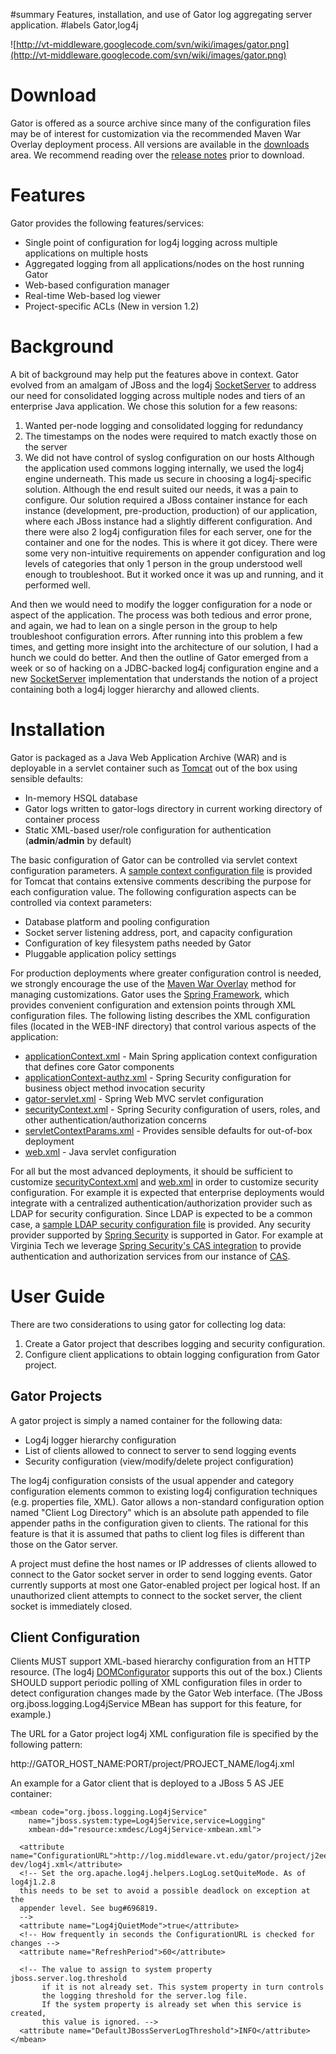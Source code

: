 ﻿#summary Features, installation, and use of Gator log aggregating server application.
#labels Gator,log4j

![http://vt-middleware.googlecode.com/svn/wiki/images/gator.png](http://vt-middleware.googlecode.com/svn/wiki/images/gator.png)

# Download #
Gator is offered as a source archive since many of the configuration files may be of interest for customization via the recommended Maven War Overlay deployment process.  All versions are available in the [downloads](http://code.google.com/p/vt-middleware/downloads/list) area.  We recommend reading over the [release notes](gatorReleaseNotes.md) prior to download.

# Features #
Gator provides the following features/services:
  * Single point of configuration for log4j logging across multiple applications on multiple hosts
  * Aggregated logging from all applications/nodes on the host running Gator
  * Web-based configuration manager
  * Real-time Web-based log viewer
  * Project-specific ACLs (New in version 1.2)

# Background #
A bit of background may help put the features above in context.  Gator evolved from an amalgam of JBoss and the log4j [SocketServer](http://logging.apache.org/log4j/1.2/apidocs/org/apache/log4j/net/SocketServer.html) to address our need for consolidated logging across multiple nodes and tiers of an enterprise Java application.  We chose this solution for a few reasons:
  1. Wanted per-node logging and consolidated logging for redundancy
  1. The timestamps on the nodes were required to match exactly those on the server
  1. We did not have control of syslog configuration on our hosts
Although the application used commons logging internally, we used the log4j engine underneath.  This made us secure in choosing a log4j-specific solution.  Although the end result suited our needs, it was a pain to configure.  Our solution required a JBoss container instance for each instance (development, pre-production, production) of our application, where each JBoss instance had a slightly different configuration.  And there were also 2 log4j configuration files for each server, one for the container and one for the nodes.  This is where it got dicey.  There were some very non-intuitive requirements on appender configuration and log levels of categories that only 1 person in the group understood well enough to troubleshoot.  But it worked once it was up and running, and it performed well.

And then we would need to modify the logger configuration for a node or aspect of the application.  The process was both tedious and error prone, and again, we had to lean on a single person in the group to help troubleshoot configuration errors.  After running into this problem a few times, and getting more insight into the architecture of our solution, I had a hunch we could do better.  And then the outline of Gator emerged from a week or so of hacking on a JDBC-backed log4j configuration engine and a new [SocketServer](http://code.google.com/p/vt-middleware/source/browse/gator/tags/gator-1.2/gator-core/src/main/java/edu/vt/middleware/gator/log4j/SocketServer.java) implementation that understands the notion of a project containing both a log4j logger hierarchy and allowed clients.

# Installation #
Gator is packaged as a Java Web Application Archive (WAR) and is deployable in a servlet container such as [Tomcat](http://tomcat.apache.org/) out of the box using sensible defaults:
  * In-memory HSQL database
  * Gator logs written to gator-logs directory in current working directory of container process
  * Static XML-based user/role configuration for authentication (**admin**/**admin** by default)

The basic configuration of Gator can be controlled via servlet context configuration parameters.  A [sample context configuration file](http://code.google.com/p/vt-middleware/source/browse/gator/tags/gator-1.2/gator.xml.sample) is provided for Tomcat that contains extensive comments describing the purpose for each configuration value.  The following configuration aspects can be controlled via context parameters:
  * Database platform and pooling configuration
  * Socket server listening address, port, and capacity configuration
  * Configuration of key filesystem paths needed by Gator
  * Pluggable application policy settings

For production deployments where greater configuration control is needed, we strongly encourage the use of the [Maven War Overlay](http://maven.apache.org/plugins/maven-war-plugin/examples/war-overlay.html) method for managing customizations.  Gator uses the [Spring Framework](http://static.springsource.org/spring/docs/3.0.x/spring-framework-reference/html/), which provides convenient configuration and extension points through XML configuration files.  The following listing describes the XML configuration files (located in the WEB-INF directory) that control various aspects of the application:

  * [applicationContext.xml](http://code.google.com/p/vt-middleware/source/browse/gator/tags/gator-1.2/gator-webapp/src/main/webapp/WEB-INF/applicationContext.xml) - Main Spring application context configuration that defines core Gator components
  * [applicationContext-authz.xml](http://code.google.com/p/vt-middleware/source/browse/gator/tags/gator-1.2/gator-webapp/src/main/webapp/WEB-INF/applicationContext-authz.xml) - Spring Security configuration for business object method invocation security
  * [gator-servlet.xml](http://code.google.com/p/vt-middleware/source/browse/gator/tags/gator-1.2/gator-webapp/src/main/webapp/WEB-INF/gator-servlet.xml) - Spring Web MVC servlet configuration
  * [securityContext.xml](http://code.google.com/p/vt-middleware/source/browse/gator/tags/gator-1.2/gator-webapp/src/main/webapp/WEB-INF/securityContext.xml) - Spring Security configuration of users, roles, and other authentication/authorization concerns
  * [servletContextParams.xml](http://code.google.com/p/vt-middleware/source/browse/gator/tags/gator-1.2/gator-webapp/src/main/webapp/WEB-INF/servletContextParams.xml) - Provides sensible defaults for out-of-box deployment
  * [web.xml](http://code.google.com/p/vt-middleware/source/browse/gator/tags/gator-1.2/gator-webapp/src/main/webapp/WEB-INF/web.xml) - Java servlet configuration

For all but the most advanced deployments, it should be sufficient to customize [securityContext.xml](http://code.google.com/p/vt-middleware/source/browse/gator/tags/gator-1.2/gator-webapp/src/main/webapp/WEB-INF/securityContext.xml) and [web.xml](http://code.google.com/p/vt-middleware/source/browse/gator/tags/gator-1.2/gator-webapp/src/main/webapp/WEB-INF/web.xml) in order to customize security configuration.  For example it is expected that enterprise deployments would integrate with a centralized authentication/authorization provider such as LDAP for security configuration.  Since LDAP is expected to be a common case, a [sample LDAP security configuration file](http://code.google.com/p/vt-middleware/source/browse/gator/tags/gator-1.2/securityContext-ldap.xml.sample) is provided.  Any security provider supported by [Spring Security](http://static.springsource.org/spring-security/site/docs/3.0.x/reference/springsecurity.html) is supported in Gator.  For example at Virginia Tech we leverage [Spring Security's CAS integration](http://static.springsource.org/spring-security/site/docs/3.0.x/reference/cas.html) to provide authentication and authorization services from our instance of [CAS](http://www.jasig.org/cas/).

# User Guide #
There are two considerations to using gator for collecting log data:
  1. Create a Gator project that describes logging and security configuration.
  1. Configure client applications to obtain logging configuration from Gator project.

## Gator Projects ##
A gator project is simply a named container for the following data:
  * Log4j logger hierarchy configuration
  * List of clients allowed to connect to server to send logging events
  * Security configuration (view/modify/delete project configuration)

The log4j configuration consists of the usual appender and category configuration elements common to existing log4j configuration techniques (e.g. properties file, XML).  Gator allows a non-standard configuration option named "Client Log Directory" which is an absolute path appended to file appender paths in the configuration given to clients.  The rational for this feature is that it is assumed that paths to client log files is different than those on the Gator server.

A project must define the host names or IP addresses of clients allowed to connect to the Gator socket server in order to send logging events.  Gator currently supports at most one Gator-enabled project per logical host.  If an unauthorized client attempts to connect to the socket server, the client socket is immediately closed.

## Client Configuration ##
Clients MUST support XML-based hierarchy configuration from an HTTP resource.  (The log4j [DOMConfigurator](http://logging.apache.org/log4j/1.2/apidocs/org/apache/log4j/xml/DOMConfigurator.html) supports this out of the box.)  Clients SHOULD support periodic polling of XML configuration files in order to detect configuration changes made by the Gator Web interface.  (The JBoss org.jboss.logging.Log4jService MBean has support for this feature, for example.)

The URL for a Gator project log4j XML configuration file is specified by the following pattern:

http://GATOR_HOST_NAME:PORT/project/PROJECT_NAME/log4j.xml

An example for a Gator client that is deployed to a JBoss 5 AS JEE container:
```
<mbean code="org.jboss.logging.Log4jService"
    name="jboss.system:type=Log4jService,service=Logging"
    xmbean-dd="resource:xmdesc/Log4jService-xmbean.xml">

  <attribute name="ConfigurationURL">http://log.middleware.vt.edu/gator/project/j2ee-dev/log4j.xml</attribute>
  <!-- Set the org.apache.log4j.helpers.LogLog.setQuiteMode. As of log4j1.2.8
  this needs to be set to avoid a possible deadlock on exception at the
  appender level. See bug#696819.
  -->
  <attribute name="Log4jQuietMode">true</attribute>
  <!-- How frequently in seconds the ConfigurationURL is checked for changes -->
  <attribute name="RefreshPeriod">60</attribute>

  <!-- The value to assign to system property jboss.server.log.threshold
       if it is not already set. This system property in turn controls
       the logging threshold for the server.log file.
       If the system property is already set when this service is created,
       this value is ignored. -->
  <attribute name="DefaultJBossServerLogThreshold">INFO</attribute>
</mbean>

```